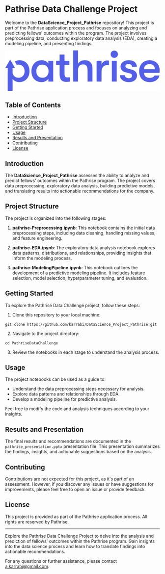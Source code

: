 # Pathrise Data Challenge Project

Welcome to the **DataScience_Project_Pathrise** repository! This project is part of the Pathrise application process and focuses on analyzing and predicting fellows' outcomes within the program. The project involves preprocessing data, conducting exploratory data analysis (EDA), creating a modeling pipeline, and presenting findings.

![Pathrise](images/pathrise_Logo.png) 

## Table of Contents

- [Introduction](#introduction)
- [Project Structure](#project-structure)
- [Getting Started](#getting-started)
- [Usage](#usage)
- [Results and Presentation](#results-and-presentation)
- [Contributing](#contributing)
- [License](#license)

## Introduction

The **DataScience_Project_Pathrise** assesses the ability to analyze and predict fellows' outcomes within the Pathrise program. The project covers data preprocessing, exploratory data analysis, building predictive models, and translating results into actionable recommendations for the company.

## Project Structure

The project is organized into the following stages:

1. **pathrise-Preprocessing.ipynb**: This notebook contains the initial data preprocessing steps, including data cleaning, handling missing values, and feature engineering.

2. **pathrise-EDA.ipynb**: The exploratory data analysis notebook explores data patterns, distributions, and relationships, providing insights that inform the modeling process.

3. **pathrise-ModelingPipeline.ipynb**: This notebook outlines the development of a predictive modeling pipeline. It includes feature selection, model selection, hyperparameter tuning, and evaluation.

## Getting Started

To explore the Pathrise Data Challenge project, follow these steps:

1. Clone this repository to your local machine:

```
git clone https://github.com/karrabi/DataScience_Project_Pathrise.git
```

2. Navigate to the project directory:

```
cd PathriseDataChallenge
```

3. Review the notebooks in each stage to understand the analysis process.

## Usage

The project notebooks can be used as a guide to:

- Understand the data preprocessing steps necessary for analysis.
- Explore data patterns and relationships through EDA.
- Develop a modeling pipeline for predictive analysis.

Feel free to modify the code and analysis techniques according to your insights.

## Results and Presentation

The final results and recommendations are documented in the `pathrise_presentation.pptx` presentation file. This presentation summarizes the findings, insights, and actionable suggestions based on the analysis.

## Contributing

Contributions are not expected for this project, as it's part of an assessment. However, if you discover any issues or have suggestions for improvements, please feel free to open an issue or provide feedback.

## License

This project is provided as part of the Pathrise application process. All rights are reserved by Pathrise.

---

Explore the Pathrise Data Challenge Project to delve into the analysis and prediction of fellows' outcomes within the Pathrise program. Gain insights into the data science process and learn how to translate findings into actionable recommendations.

For any questions or further assistance, please contact [a.karrabi@gmail.com](mailto:a.karrabi@gmail.com).

